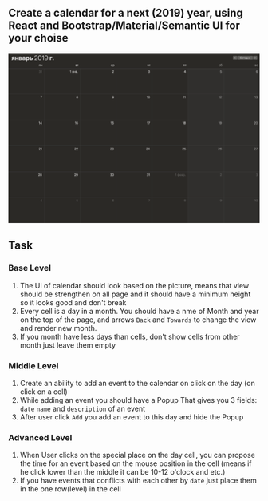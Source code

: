 ## Create a calendar for a next (2019) year, using React and Bootstrap/Material/Semantic UI for your choise

![Calendar](https://raw.githubusercontent.com/kl2karpenko/MateAcademy/master/React/calendar/cal.png)

## Task
### Base Level

1. The UI of calendar should look based on the picture, means that view should be strengthen on all page and it should have a minimum height so it looks good and don't break
2. Every cell is a day in a month. You should have a nme of Month and year on the top of the page, and arrows `Back` and `Towards` to change the view and render new month. 
3. If you month have less days than cells, don't show cells from other month just leave  them empty


### Middle Level

1. Create an ability to add an event to the calendar on click on the day (on click on a cell)
2. While adding an event you should have a Popup That gives you 3 fields: `date` `name` and `description` of an event
3. After user click `Add` you add an event to this day and hide the Popup


### Advanced Level

1. When User clicks on the special place on the day cell, you can propose the time for an event based on the mouse position in the cell (means if he click lower than the middle it can be 10-12 o'clock and etc.)
2. If you have events that conflicts with each other by `date` just place them in the one row(level) in the cell
